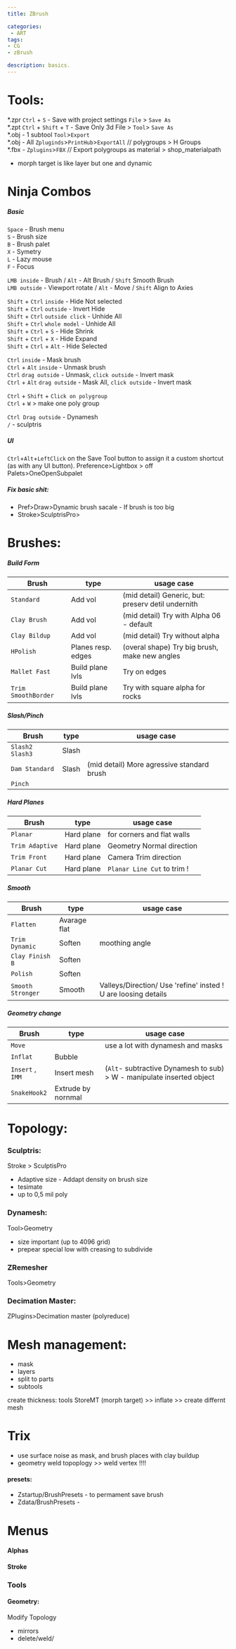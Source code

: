 ```yaml
---
title: ZBrush

categories:
 - ART
tags:
- CG
- zBrush

description: basics.
---
```




# Tools:
*.zpr `Ctrl` + `S` - Save with project settings `File` > `Save As`  
*.zpt `Ctrl` + `Shift` + `T` - Save Only 3d File > `Tool`> `Save As`    
*.obj - 1 subtool  `Tool`>`Export`   
*.obj - All `Zpluginds`>`PrintHub`>`ExportAll`   // polygroups > H Groups  
*.fbx - `Zplugins`>`FBX`  // Export polygroups as material > shop_materialpath  


- morph target is like layer but one and dynamic  

# Ninja Combos

##### Basic
`Space` - Brush menu   
`S` - Brush size    
`B` - Brush palet  
`X` - Symetry     
`L` - Lazy mouse  
`F` - Focus

`LMB inside` - Brush / `Alt` - Alt Brush / `Shift` Smooth Brush        
`LMB outside` - Viewport rotate / `Alt` - Move  / `Shift` Align to Axies    

`Shift` + `Ctrl` `inside` - Hide Not selected   
`Shift` + `Ctrl` `outside` - Invert Hide  
`Shift` + `Ctrl` `outside click` - Unhide All  
`Shift` + `Ctrl` `whole model` - Unhide All   
`Shift` + `Ctrl` + `S` - Hide Shrink    
`Shift` + `Ctrl` + `X` - Hide Expand   
`Shift` + `Ctrl` + `Alt` - Hide Selected    

`Ctrl` `inside` - Mask brush  
`Ctrl` + `Alt` `inside` - Unmask brush     
`Ctrl` `drag outside` - Unmask, `click outside` - Invert mask  
`Ctrl` + `Alt` `drag outside` - Mask All, `click outside` - Invert mask   



`Ctrl` +  `Shift` + `Click on polygroup`  
`Ctrl` + `W` > make one poly group    




`Ctrl Drag outside` - Dynamesh   
`/` - sculptris  


##### UI
`Ctrl`+`Alt`+`LeftClick` on the Save Tool button to assign it a custom shortcut (as with any UI button).
Preference>Lightbox > off  
Palets>OneOpenSubpalet  

##### Fix basic shit:

- Pref>Draw>Dynamic brush sacale - If brush is too big  
- Stroke>SculptrisPro>  


# Brushes:


##### Build Form

Brush | type | usage case |
--- | --- | --- |
`Standard`|  Add vol |  (mid detail) Generic, but: preserv detil undernith
`Clay Brush`| Add vol |  (mid detail) Try with Alpha 06 - default
`Clay Bildup`| Add vol  |  (mid detail) Try without alpha
`HPolish`| Planes resp. edges | (overal shape) Try big brush, make new angles
`Mallet Fast`| Build plane lvls | Try on edges
`Trim SmoothBorder`| Build plane lvls | Try with square alpha for rocks

##### Slash/Pinch

 Brush | type | usage case |
 --- | --- | --- |
`Slash2` `Slash3` | Slash |    
`Dam Standard` | Slash | (mid detail)  More agressive standard brush   
`Pinch`|  

##### Hard Planes

 Brush | type | usage case |
 --- | --- | --- |
`Planar`| Hard plane | for corners and flat walls     
`Trim Adaptive`| Hard plane | Geometry Normal direction   
`Trim Front`| Hard plane | Camera Trim direction
`Planar Cut`| Hard plane |  `Planar Line Cut` to trim !


##### Smooth

Brush | type | usage case |
--- | --- | --- |
`Flatten`| Avarage flat |
`Trim Dynamic`| Soften | moothing angle    
`Clay Finish B`| Soften |
`Polish` | Soften |   
`Smooth Stronger`| Smooth | Valleys/Direction/  Use 'refine' insted ! U are loosing details   

##### Geometry change

Brush | type | usage case |
--- | --- | --- |
`Move` | | use a lot with dynamesh and masks |  
`Inflat`|Bubble    
`Insert` , `IMM`| Insert mesh | (`Alt`- subtractive Dynamesh to sub) > W - manipulate inserted object   
`SnakeHook2` | Extrude by nornmal |



# Topology:  

### Sculptris:     
Stroke > SculptisPro
- Adaptive size - Addapt density on brush size  
- tesimate  
- up to 0,5 mil poly  

### Dynamesh:   
Tool>Geometry
- size important (up to 4096 grid)  
- prepear special low with creasing to subdivide

### ZRemesher
Tools>Geometry  
### Decimation Master:  
ZPlugins>Decimation master (polyreduce)

# Mesh management:

- mask   
- layers   
- split to parts  
- subtools  


create thickness: tools StoreMT (morph target) >> inflate >> create differnt mesh  



# Trix
- use surface noise as mask, and brush places with clay buildup    
- geometry weld topoplogy >> weld vertex !!!!

#### presets:

- Zstartup/BrushPresets - to permament save brush   
- Zdata/BrushPresets -


# Menus

#### Alphas
#### Stroke
### Tools
#### Geometry:
Modify Topology   
- mirrors
- delete/weld/

